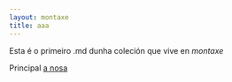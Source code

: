 ```yaml
---
layout: montaxe
title: aaa
---
```


Esta é o primeiro .md dunha coleción que vive en _montaxe_


Principal [a nosa](https://irocho.wordpress.com)
